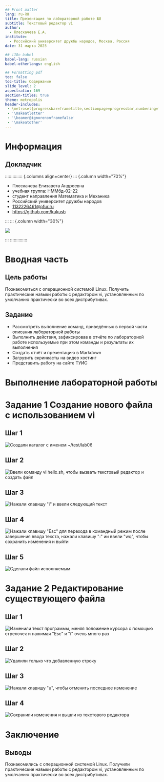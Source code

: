 ```yaml
---
## Front matter
lang: ru-RU
title: Презентация по лабораторной работе №8
subtitle: Текстовый редактор vi
author:
  - Плескачева Е.А.
institute:
  - Российский университет дружбы народов, Москва, Россия
date: 31 марта 2023

## i18n babel
babel-lang: russian
babel-otherlangs: english

## Formatting pdf
toc: false
toc-title: Содержание
slide_level: 2
aspectratio: 169
section-titles: true
theme: metropolis
header-includes:
 - \metroset{progressbar=frametitle,sectionpage=progressbar,numbering=fraction}
 - '\makeatletter'
 - '\beamer@ignorenonframefalse'
 - '\makeatother'
---
```


# Информация

## Докладчик

:::::::::::::: {.columns align=center}
::: {.column width="70%"}

  * Плескачева Елизавета Андреевна
  * учебная группа: НММбд-02-22
  * студент направления Математика и Механика
  * Российский университет дружбы народов
  * [1132226461@pfur.ru](mailto:1132226461@pfur.ru)
  * <https://github.com/kukusb>

:::
::: {.column width="30%"}

![](./image/me.jpg)

:::
::::::::::::::

# Вводная часть

## Цель работы

Познакомиться с операционной системой Linux. Получить практические навыки работы с редактором vi, установленным по умолчанию практически во всех дистрибутивах.

## Задание

- Рассмотреть выполнение команд, приведённых в первой части описания лабораторной работы
- Выполнить действия, зафиксировав в отчёте по лабораторной работе используемые при этом команды и результаты их выполнения
- Создать отчёт и презентацию в Markdown
- Загрузить скринкасты на видео хостинг
- Представить работу на сайте ТУИС

# Выполнение лабораторной работы

# Задание 1 Создание нового файла с использованием vi

## Шаг 1

![Создали каталог с именем ~/test/lab06](image/1.png)

## Шаг 2

![Ввели команду vi hello.sh, чтобы вызвать текстовый редактор и создать файл](image/2.png)

## Шаг 3

![Нажали клавишу "i" и ввели следующий текст](image/3.png)

## Шаг 4

![Нажали клавишу "Esc" для перехода в командный режим после завершения ввода текста, нажали клавишу ":" ии ввели "wq", чтобы сохранить изменения и выйти](image/4.png)

## Шаг 5

![Сделали файл исполняемым](image/5.png)

# Задание 2 Редактирование существующего файла

## Шаг 1

![Изменили текст программы, меняя положение курсора с помощью стрелочек и нажимая "Esc" и "i" очень много раз](image/6.png)

## Шаг 2

![Удалили только что добавленную строку](image/7.png)

## Шаг 3

![Нажали клавишу "u", чтобы отменить последнее изменение](image/6.png)

## Шаг 4

![Сохранили изменения и вышли из текстового редактора](image/4.png)

# Заключение

## Выводы

Познакомились с операционной системой Linux. Получили практические навыки работы с редактором vi, установленным по умолчанию практически во всех дистрибутивах.
